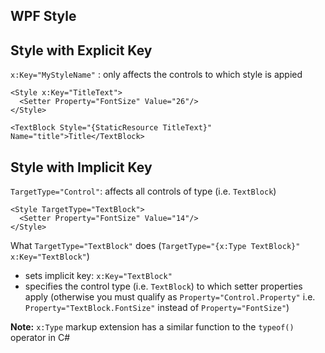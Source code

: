 ## WPF Style



## Style with Explicit Key
`x:Key="MyStyleName"` : only affects the controls to which style is appied
```
<Style x:Key="TitleText">
  <Setter Property="FontSize" Value="26"/>
</Style>

<TextBlock Style="{StaticResource TitleText}" Name="title">Title</TextBlock>
```

## Style with Implicit Key
`TargetType="Control"`: affects all controls of type (i.e. `TextBlock`)
```
<Style TargetType="TextBlock">
  <Setter Property="FontSize" Value="14"/>
</Style>
```
What `TargetType="TextBlock"` does (`TargetType="{x:Type TextBlock}" x:Key="TextBlock"`)
* sets implicit key: `x:Key="TextBlock"`
* specifies the control type (i.e. `TextBlock`) to which setter properties apply (otherwise you must qualify as `Property="Control.Property"` i.e. `Property="TextBlock.FontSize"` instead of `Property="FontSize"`)

**Note:** `x:Type` markup extension has a similar function to the `typeof()` operator in C# 
